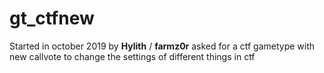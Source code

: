 # gt_ctfnew
Started in october 2019 by **Hylith** /
**farmz0r** asked for a ctf gametype with new callvote to change the settings of different things in ctf
